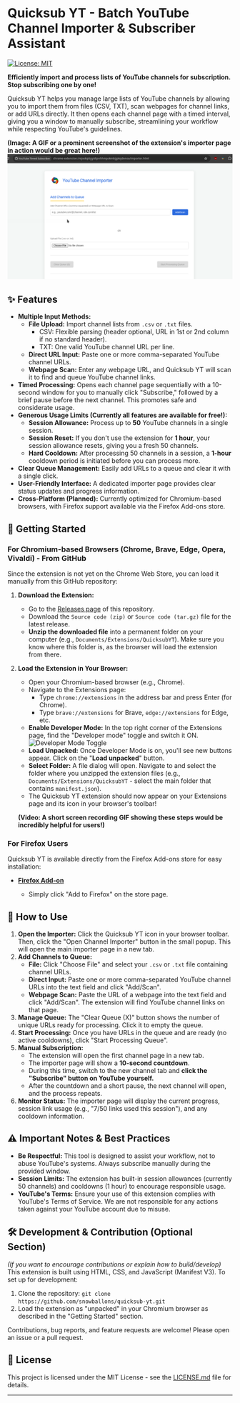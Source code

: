 # Quicksub YT - Batch YouTube Channel Importer & Subscriber Assistant

[![License: MIT](https://img.shields.io/badge/License-MIT-yellow.svg)](https://opensource.org/licenses/MIT)
<!-- Add other badges if you like: version, build status, etc. -->

**Efficiently import and process lists of YouTube channels for subscription. Stop subscribing one by one!**

Quicksub YT helps you manage large lists of YouTube channels by allowing you to import them from files (CSV, TXT), scan webpages for channel links, or add URLs directly. It then opens each channel page with a timed interval, giving you a window to manually subscribe, streamlining your workflow while respecting YouTube's guidelines.

**(Image: A GIF or a prominent screenshot of the extension's importer page in action would be great here!)**
![Quicksub YT Screenshot](docs/assets/quicksub-yt.png)

## ✨ Features

*   **Multiple Input Methods:**
    *   **File Upload:** Import channel lists from `.csv` or `.txt` files.
        *   CSV: Flexible parsing (header optional, URL in 1st or 2nd column if no standard header).
        *   TXT: One valid YouTube channel URL per line.
    *   **Direct URL Input:** Paste one or more comma-separated YouTube channel URLs.
    *   **Webpage Scan:** Enter any webpage URL, and Quicksub YT will scan it to find and queue YouTube channel links.
*   **Timed Processing:** Opens each channel page sequentially with a 10-second window for you to manually click "Subscribe," followed by a brief pause before the next channel. This promotes safe and considerate usage.
*   **Generous Usage Limits (Currently all features are available for free!):**
    *   **Session Allowance:** Process up to **50** YouTube channels in a single session.
    *   **Session Reset:** If you don't use the extension for **1 hour**, your session allowance resets, giving you a fresh 50 channels.
    *   **Hard Cooldown:** After processing 50 channels in a session, a **1-hour** cooldown period is initiated before you can process more.
*   **Clear Queue Management:** Easily add URLs to a queue and clear it with a single click.
*   **User-Friendly Interface:** A dedicated importer page provides clear status updates and progress information.
*   **Cross-Platform (Planned):** Currently optimized for Chromium-based browsers, with Firefox support available via the Firefox Add-ons store.

## 🚀 Getting Started

### For Chromium-based Browsers (Chrome, Brave, Edge, Opera, Vivaldi) - From GitHub

Since the extension is not yet on the Chrome Web Store, you can load it manually from this GitHub repository:

1.  **Download the Extension:**
    *   Go to the [Releases page](https://github.com/snowballons/quicksub-yt/releases) of this repository.
    *   Download the `Source code (zip)` or `Source code (tar.gz)` file for the latest release.
    *   **Unzip the downloaded file** into a permanent folder on your computer (e.g., `Documents/Extensions/QuicksubYT`). Make sure you know where this folder is, as the browser will load the extension from there.

2.  **Load the Extension in Your Browser:**
    *   Open your Chromium-based browser (e.g., Chrome).
    *   Navigate to the Extensions page:
        *   Type `chrome://extensions` in the address bar and press Enter (for Chrome).
        *   Type `brave://extensions` for Brave, `edge://extensions` for Edge, etc.
    *   **Enable Developer Mode:** In the top right corner of the Extensions page, find the "Developer mode" toggle and switch it ON.
        ![Developer Mode Toggle](https://developer.chrome.com/static/docs/extensions/mv3/getstarted/images/developer-mode.png) <!-- You might want to host this image yourself or find a generic one -->
    *   **Load Unpacked:** Once Developer Mode is on, you'll see new buttons appear. Click on the "**Load unpacked**" button.
    *   **Select Folder:** A file dialog will open. Navigate to and select the folder where you unzipped the extension files (e.g., `Documents/Extensions/QuicksubYT` - select the main folder that contains `manifest.json`).
    *   The Quicksub YT extension should now appear on your Extensions page and its icon in your browser's toolbar!

    **(Video: A short screen recording GIF showing these steps would be incredibly helpful for users!)**

### For Firefox Users

Quicksub YT is available directly from the Firefox Add-ons store for easy installation:

*   **[ Firefox Add-on ](https://addons.mozilla.org/en-US/firefox/addon/youtube-timed-subscriber)**
    
    *   Simply click "Add to Firefox" on the store page.

## 📖 How to Use

1.  **Open the Importer:** Click the Quicksub YT icon in your browser toolbar. Then, click the "Open Channel Importer" button in the small popup. This will open the main importer page in a new tab.
2.  **Add Channels to Queue:**
    *   **File:** Click "Choose File" and select your `.csv` or `.txt` file containing channel URLs.
    *   **Direct Input:** Paste one or more comma-separated YouTube channel URLs into the text field and click "Add/Scan".
    *   **Webpage Scan:** Paste the URL of a webpage into the text field and click "Add/Scan". The extension will find YouTube channel links on that page.
3.  **Manage Queue:** The "Clear Queue (X)" button shows the number of unique URLs ready for processing. Click it to empty the queue.
4.  **Start Processing:** Once you have URLs in the queue and are ready (no active cooldowns), click "Start Processing Queue".
5.  **Manual Subscription:**
    *   The extension will open the first channel page in a new tab.
    *   The importer page will show a **10-second countdown**.
    *   During this time, switch to the new channel tab and **click the "Subscribe" button on YouTube yourself.**
    *   After the countdown and a short pause, the next channel will open, and the process repeats.
6.  **Monitor Status:** The importer page will display the current progress, session link usage (e.g., "7/50 links used this session"), and any cooldown information.

## ⚠️ Important Notes & Best Practices

*   **Be Respectful:** This tool is designed to assist your workflow, not to abuse YouTube's systems. Always subscribe manually during the provided window.
*   **Session Limits:** The extension has built-in session allowances (currently 50 channels) and cooldowns (1 hour) to encourage responsible usage.
*   **YouTube's Terms:** Ensure your use of this extension complies with YouTube's Terms of Service. We are not responsible for any actions taken against your YouTube account due to misuse.

## 🛠️ Development & Contribution (Optional Section)

*(If you want to encourage contributions or explain how to build/develop)*
This extension is built using HTML, CSS, and JavaScript (Manifest V3).
To set up for development:
1. Clone the repository: `git clone https://github.com/snowballons/quicksub-yt.git`
2. Load the extension as "unpacked" in your Chromium browser as described in the "Getting Started" section.

Contributions, bug reports, and feature requests are welcome! Please open an issue or a pull request.

## 📄 License

This project is licensed under the MIT License - see the [LICENSE.md](LICENSE.md) file for details.

---



